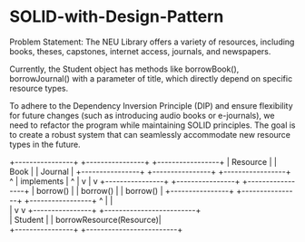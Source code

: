 # SOLID-with-Design-Pattern

Problem Statement:
The NEU Library offers a variety of resources, including books, theses, capstones, internet access, journals, and newspapers.

Currently, the Student object has methods like borrowBook(), borrowJournal() with a parameter of title, which directly depend on specific resource types.

To adhere to the Dependency Inversion Principle (DIP) and ensure flexibility for future changes (such as introducing audio books or e-journals), we need to refactor the program while maintaining SOLID principles. The goal is to create a robust system that can seamlessly accommodate new resource types in the future.

+----------------+     +----------------+     +-----------------+
| Resource       |     | Book           |     | Journal          |
+----------------+     +----------------+     +-----------------+
          ^            | implements      |           ^
          |            v                 |           v
+----------------+     +----------------+     +-----------------+
| borrow()       |     | borrow()       |     | borrow()        |
+----------------+     +----------------+     +-----------------+
          ^            |                      |           
          |            v                      v
+----------------+     +-------------------------+    
| Student        |     | borrowResource(Resource)|   
+----------------+     +-------------------------+    
